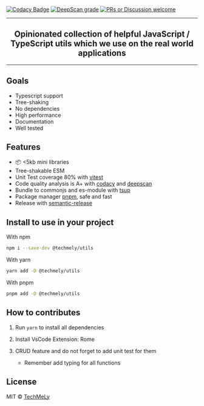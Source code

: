 [![Codacy Badge](https://app.codacy.com/project/badge/Grade/5be3381428424f20831c97d76b811aab)](https://www.codacy.com/gh/TechMeLy/utils/dashboard?utm_source=github.com&utm_medium=referral&utm_content=TechMeLy/utils&utm_campaign=Badge_Grade) [![DeepScan grade](https://deepscan.io/api/teams/15239/projects/18403/branches/449716/badge/grade.svg)](https://deepscan.io/dashboard#view=project&tid=15239&pid=18403&bid=449716) [![PRs or Discussion welcome](https://img.shields.io/badge/PRs-welcome-brightgreen.svg?style=flat-square)](http://makeapullrequest.com)

---

<h2 align="center">
  Opinionated collection of helpful JavaScript / TypeScript utils which we use on the real world applications
</h2>

<hr>

## Goals

- Typescript support
- Tree-shaking
- No dependencies
- High performance
- Documentation
- Well tested

## Features

- 📦 <5kb mini libraries
- Tree-shakable ESM
- Unit Test coverage 80% with [vitest](https://vitest.dev)
- Code quality analysis is A+ with [codacy](https://www.codacy.com) and [deepscan](https://deepscan.io)
- Bundle to commonjs and es-module with [tsup](https://github.com/egoist/tsup)
- Package manager [pnpm](https://pnpm.io), safe and fast
- Release with [semantic-release](https://npm.im/semantic-release)

## Install to use in your project

With npm

```bash
npm i --save-dev @techmely/utils
```

With yarn

```bash
yarn add -D @techmely/utils
```

With pnpm

```bash
pnpm add -D @techmely/utils
```

## How to contributes

1. Run `yarn` to install all dependencies

2. Install VsCode Extension: Rome
3. CRUD feature and do not forget to add unit test for them
   - Remember add typing for all functions

## License

MIT &copy; [TechMeLy](https://github.com/sponsors/TechMeLy)
